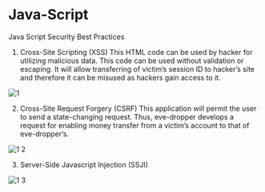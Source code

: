 # Java-Script
Java Script Security Best Practices

1. Cross-Site Scripting (XSS)
This HTML code can be used by hacker for utilizing malicious data. This code can be used without validation or escaping.
It will allow transferring of victim’s session ID to hacker’s site and therefore it can be misused as hackers gain access to it.

![1](https://user-images.githubusercontent.com/50174329/80176066-13a16180-8615-11ea-942f-8434387b7b4c.PNG)

2. Cross-Site Request Forgery (CSRF)
This application will permit the user to send a state-changing request.
Thus, eve-dropper develops a request for enabling money transfer from a victim’s account to that of eve-dropper’s.

![1 2](https://user-images.githubusercontent.com/50174329/80175929-b1486100-8614-11ea-8e2e-bfeb789d9acd.PNG)

3. Server-Side Javascript Injection (SSJI)

![1 3](https://user-images.githubusercontent.com/50174329/80176123-392e6b00-8615-11ea-9645-6efe8e1f291a.PNG)
